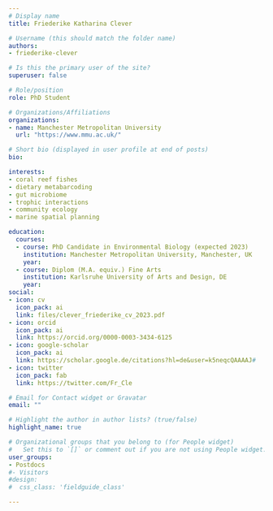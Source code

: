 ```yaml
---
# Display name
title: Friederike Katharina Clever

# Username (this should match the folder name)
authors:
- friederike-clever

# Is this the primary user of the site?
superuser: false

# Role/position
role: PhD Student

# Organizations/Affiliations
organizations:
- name: Manchester Metropolitan University
  url: "https://www.mmu.ac.uk/"

# Short bio (displayed in user profile at end of posts)
bio: 

interests:
- coral reef fishes
- dietary metabarcoding
- gut microbiome
- trophic interactions
- community ecology
- marine spatial planning

education:
  courses:
  - course: PhD Candidate in Environmental Biology (expected 2023)
    institution: Manchester Metropolitan University, Manchester, UK
    year:
  - course: Diplom (M.A. equiv.) Fine Arts
    institution: Karlsruhe University of Arts and Design, DE
    year:
social:
- icon: cv
  icon_pack: ai
  link: files/clever_friederike_cv_2023.pdf
- icon: orcid
  icon_pack: ai
  link: https://orcid.org/0000-0003-3434-6125
- icon: google-scholar
  icon_pack: ai
  link: https://scholar.google.de/citations?hl=de&user=k5neqcQAAAAJ#
- icon: twitter
  icon_pack: fab
  link: https://twitter.com/Fr_Cle

# Email for Contact widget or Gravatar
email: ""

# Highlight the author in author lists? (true/false)
highlight_name: true

# Organizational groups that you belong to (for People widget)
#   Set this to `[]` or comment out if you are not using People widget.
user_groups:
- Postdocs
#- Visitors
#design:
#  css_class: 'fieldguide_class' 

---
```


